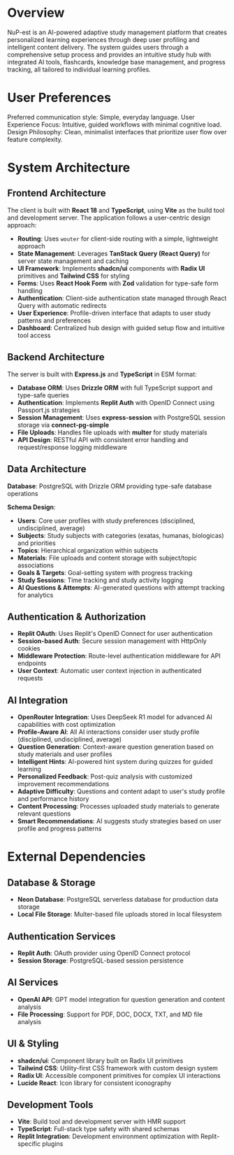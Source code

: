 # Overview

NuP-est is an AI-powered adaptive study management platform that creates personalized learning experiences through deep user profiling and intelligent content delivery. The system guides users through a comprehensive setup process and provides an intuitive study hub with integrated AI tools, flashcards, knowledge base management, and progress tracking, all tailored to individual learning profiles.

# User Preferences

Preferred communication style: Simple, everyday language.
User Experience Focus: Intuitive, guided workflows with minimal cognitive load.
Design Philosophy: Clean, minimalist interfaces that prioritize user flow over feature complexity.

# System Architecture

## Frontend Architecture

The client is built with **React 18** and **TypeScript**, using **Vite** as the build tool and development server. The application follows a user-centric design approach:

- **Routing**: Uses `wouter` for client-side routing with a simple, lightweight approach
- **State Management**: Leverages **TanStack Query (React Query)** for server state management and caching
- **UI Framework**: Implements **shadcn/ui** components with **Radix UI** primitives and **Tailwind CSS** for styling
- **Forms**: Uses **React Hook Form** with **Zod** validation for type-safe form handling
- **Authentication**: Client-side authentication state managed through React Query with automatic redirects
- **User Experience**: Profile-driven interface that adapts to user study patterns and preferences
- **Dashboard**: Centralized hub design with guided setup flow and intuitive tool access

## Backend Architecture

The server is built with **Express.js** and **TypeScript** in ESM format:

- **Database ORM**: Uses **Drizzle ORM** with full TypeScript support and type-safe queries
- **Authentication**: Implements **Replit Auth** with OpenID Connect using Passport.js strategies
- **Session Management**: Uses **express-session** with PostgreSQL session storage via **connect-pg-simple**
- **File Uploads**: Handles file uploads with **multer** for study materials
- **API Design**: RESTful API with consistent error handling and request/response logging middleware

## Data Architecture

**Database**: PostgreSQL with Drizzle ORM providing type-safe database operations

**Schema Design**:
- **Users**: Core user profiles with study preferences (disciplined, undisciplined, average)
- **Subjects**: Study subjects with categories (exatas, humanas, biologicas) and priorities
- **Topics**: Hierarchical organization within subjects
- **Materials**: File uploads and content storage with subject/topic associations
- **Goals & Targets**: Goal-setting system with progress tracking
- **Study Sessions**: Time tracking and study activity logging
- **AI Questions & Attempts**: AI-generated questions with attempt tracking for analytics

## Authentication & Authorization

- **Replit OAuth**: Uses Replit's OpenID Connect for user authentication
- **Session-based Auth**: Secure session management with HttpOnly cookies
- **Middleware Protection**: Route-level authentication middleware for API endpoints
- **User Context**: Automatic user context injection in authenticated requests

## AI Integration

- **OpenRouter Integration**: Uses DeepSeek R1 model for advanced AI capabilities with cost optimization
- **Profile-Aware AI**: All AI interactions consider user study profile (disciplined, undisciplined, average)
- **Question Generation**: Context-aware question generation based on study materials and user profiles
- **Intelligent Hints**: AI-powered hint system during quizzes for guided learning
- **Personalized Feedback**: Post-quiz analysis with customized improvement recommendations
- **Adaptive Difficulty**: Questions and content adapt to user's study profile and performance history
- **Content Processing**: Processes uploaded study materials to generate relevant questions
- **Smart Recommendations**: AI suggests study strategies based on user profile and progress patterns

# External Dependencies

## Database & Storage
- **Neon Database**: PostgreSQL serverless database for production data storage
- **Local File Storage**: Multer-based file uploads stored in local filesystem

## Authentication Services
- **Replit Auth**: OAuth provider using OpenID Connect protocol
- **Session Storage**: PostgreSQL-based session persistence

## AI Services
- **OpenAI API**: GPT model integration for question generation and content analysis
- **File Processing**: Support for PDF, DOC, DOCX, TXT, and MD file analysis

## UI & Styling
- **shadcn/ui**: Component library built on Radix UI primitives
- **Tailwind CSS**: Utility-first CSS framework with custom design system
- **Radix UI**: Accessible component primitives for complex UI interactions
- **Lucide React**: Icon library for consistent iconography

## Development Tools
- **Vite**: Build tool and development server with HMR support
- **TypeScript**: Full-stack type safety with shared schemas
- **Replit Integration**: Development environment optimization with Replit-specific plugins